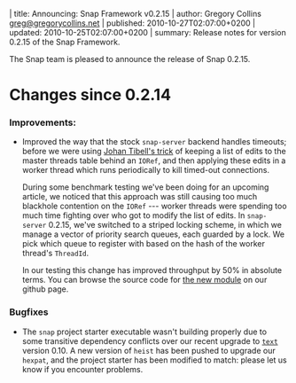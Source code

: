 | title: Announcing: Snap Framework v0.2.15
| author: Gregory Collins <greg@gregorycollins.net>
| published: 2010-10-27T02:07:00+0200
| updated: 2010-10-25T02:07:00+0200
| summary: Release notes for version 0.2.15 of the Snap Framework.

The Snap team is pleased to announce the release of Snap 0.2.15.

Changes since 0.2.14
====================

### Improvements:

  - Improved the way that the stock `snap-server` backend handles timeouts;
    before we were using [Johan Tibell's
    trick](http://blog.johantibell.com/2010/04/generational-garbage-collection-and.html)
    of keeping a list of edits to the master threads table behind an `IORef`,
    and then applying these edits in a worker thread which runs periodically to
    kill timed-out connections.

    During some benchmark testing we've been doing for an upcoming article, we
    noticed that this approach was still causing too much blackhole contention
    on the `IORef` --- worker threads were spending too much time fighting over
    who got to modify the list of edits. In `snap-server` 0.2.15, we've
    switched to a striped locking scheme, in which we manage a vector of
    priority search queues, each guarded by a lock. We pick which queue to
    register with based on the hash of the worker thread's `ThreadId`.

    In our testing this change has improved throughput by 50% in absolute
    terms. You can browse the source code for [the new
    module](http://github.com/snapframework/snap-server/blob/master/src/Snap/Internal/Http/Server/TimeoutTable.hs)
    on our github page.


### Bugfixes

  - The `snap` project starter executable wasn't building properly due to some
    transitive dependency conflicts over our recent upgrade to
    [`text`](http://hackage.haskell.org/package/text) version 0.10. A new
    version of `heist` has been pushed to upgrade our `hexpat`, and the project
    starter has been modified to match: please let us know if you encounter
    problems.
